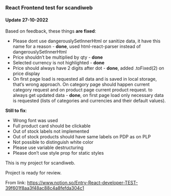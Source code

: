 ### React Frontend test for scandiweb

#### Update 27-10-2022

Based on feedback, these things **are fixed**:

- Please dont use dangerouslySetInnerHtml or sanitize data, it have this name for a reason - **done**, used html-react-parser instead of dangerouslySetInnerHtml
- Price shouldn’t be multiplied by qty - **done**
- Selected currency is not highlighted - **done**
- Price should always have 2 digits after dot - **done**, added .toFixed(2) on price display
- On first page load is requested all data and is saved in local storage, that’s wrong approach. On category page should happen current category request and on product page current product request. to always get updated data - **done**, on first page load only necessary data is requested (lists of categories and currencies and their default values).

**Still to fix**:

- Wrong font was used
- Full product card should be clickable
- Out of stock labels not implemented
- Out of stock products should have same labels on PDP as on PLP
- Not possible to distinguish white color
- Please use variable destructuring
- Please don’t use style prop for static styles

This is my project for scandiweb.

Project is ready for review.

From link: https://www.notion.so/Entry-React-developer-TEST-39f601f8aa3f48ac88c4a8fefda304c1